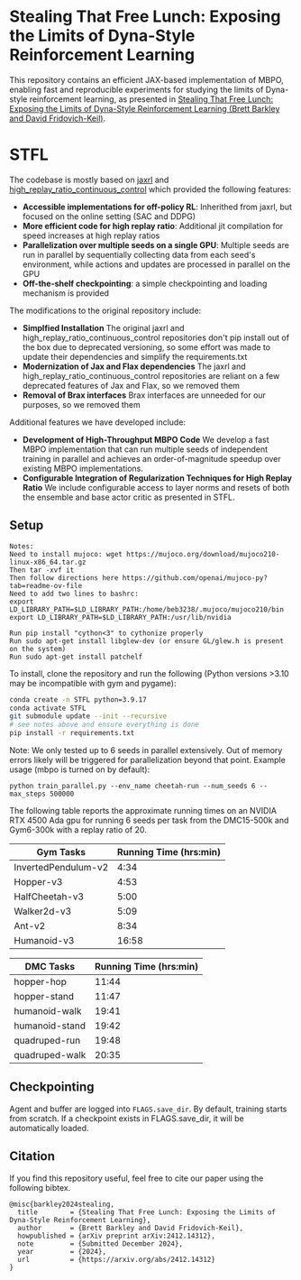 # Stealing That Free Lunch: Exposing the Limits of Dyna-Style Reinforcement Learning
This repository contains an efficient JAX-based implementation of MBPO, enabling fast and reproducible experiments for studying the limits of Dyna-style reinforcement learning, as presented in [Stealing That Free Lunch: Exposing the Limits of Dyna-Style Reinforcement Learning (Brett Barkley and David Fridovich-Keil)](https://arxiv.org/pdf/2412.14312).

# STFL
The codebase is mostly based on [jaxrl](https://github.com/ikostrikov/jaxrl) and [high_replay_ratio_continuous_control](https://github.com/proceduralia/high_replay_ratio_continuous_control) which provided the following features:
- **Accessible implementations for off-policy RL**: Inherithed from jaxrl, but focused on the online setting (SAC and DDPG)
- **More efficient code for high replay ratio**: Additional jit compilation for speed increases at high replay ratios
- **Parallelization over multiple seeds on a single GPU**: Multiple seeds are run in parallel by sequentially collecting data from each seed's environment, while actions and updates are processed in parallel on the GPU
- **Off-the-shelf checkpointing**: a simple checkpointing and loading mechanism is provided

The modifications to the original repository include:
- **Simplfied Installation** The original jaxrl and high_replay_ratio_continuous_control repositories don't pip install out of the box due to deprecated versioning, so some effort was made to update their dependencies and simplify the requirements.txt
- **Modernization of Jax and Flax dependencies** The jaxrl and high_replay_ratio_continuous_control repositories are reliant on a few deprecated features of Jax and Flax, so we removed them
- **Removal of Brax interfaces** Brax interfaces are unneeded for our purposes, so we removed them

Additional features we have developed include:
- **Development of High-Throughput MBPO Code** We develop a fast MBPO implementation that can run multiple seeds of independent training in parallel and achieves an order-of-magnitude speedup over existing MBPO implementations.
- **Configurable Integration of Regularization Techniques for High Replay Ratio** We include configurable access to layer norms and resets of both the ensemble and base actor critic as presented in STFL.

## Setup 
```
Notes:
Need to install mujoco: wget https://mujoco.org/download/mujoco210-linux-x86_64.tar.gz
Then tar -xvf it 
Then follow directions here https://github.com/openai/mujoco-py?tab=readme-ov-file
Need to add two lines to bashrc:
export LD_LIBRARY_PATH=$LD_LIBRARY_PATH:/home/beb3238/.mujoco/mujoco210/bin
export LD_LIBRARY_PATH=$LD_LIBRARY_PATH:/usr/lib/nvidia

Run pip install "cython<3" to cythonize properly
Run sudo apt-get install libglew-dev (or ensure GL/glew.h is present on the system)
Run sudo apt-get install patchelf

```
To install, clone the repository and run the following (Python versions >3.10 may be incompatible with gym and pygame):

```bash 
conda create -n STFL python=3.9.17
conda activate STFL
git submodule update --init --recursive
# see notes above and ensure everything is done
pip install -r requirements.txt
```

Note: We only tested up to 6 seeds in parallel extensively. Out of memory errors likely will be triggered for parallelization beyond that point.
Example usage (mbpo is turned on by default):

`python train_parallel.py --env_name cheetah-run --num_seeds 6 --max_steps 500000`

The following table reports the approximate running times on an NVIDIA RTX 4500 Ada gpu for running 6 seeds per task from the DMC15-500k and Gym6-300k with a replay ratio of 20.

| **Gym Tasks**        | **Running Time (hrs:min)** |
|----------------------|----------------------------|
| InvertedPendulum-v2  | 4:34                       |
| Hopper-v3            | 4:53                       |
| HalfCheetah-v3       | 5:00                       |
| Walker2d-v3          | 5:09                       |
| Ant-v2               | 8:34                       |
| Humanoid-v3          | 16:58                      |

| **DMC Tasks**        | **Running Time (hrs:min)** |
|----------------------|----------------------------|
| hopper-hop           | 11:44                      |
| hopper-stand         | 11:47                      |
| humanoid-walk        | 19:41                      |
| humanoid-stand       | 19:42                      |
| quadruped-run        | 19:48                      |
| quadruped-walk       | 20:35                      |



## Checkpointing
Agent and buffer are logged into `FLAGS.save_dir`. By default, training starts from scratch. If a checkpoint exists in FLAGS.save_dir, it will be automatically loaded.

## Citation
If you find this repository useful, feel free to cite our paper using the following bibtex.

```
@misc{barkley2024stealing,
  title        = {Stealing That Free Lunch: Exposing the Limits of Dyna‑Style Reinforcement Learning},
  author       = {Brett Barkley and David Fridovich‑Keil},
  howpublished = {arXiv preprint arXiv:2412.14312},
  note         = {Submitted December 2024},
  year         = {2024},
  url          = {https://arxiv.org/abs/2412.14312}
}
```

